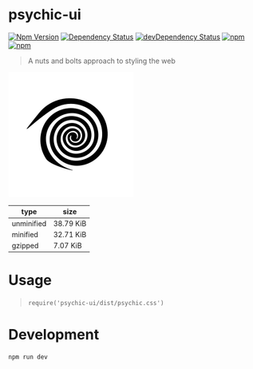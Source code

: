 # psychic-ui

[![Npm Version](https://img.shields.io/npm/v/psychic-ui.svg)](https://www.npmjs.com/package/psychic-ui)
[![Dependency Status](https://david-dm.org/gabrielcsapo/psychic-ui.svg)](https://david-dm.org/gabrielcsapo/psychic-ui)
[![devDependency Status](https://david-dm.org/gabrielcsapo/psychic-ui/dev-status.svg)](https://david-dm.org/gabrielcsapo/psychic-ui#info=devDependencies)
[![npm](https://img.shields.io/npm/dt/psychic-ui.svg)]()
[![npm](https://img.shields.io/npm/dm/psychic-ui.svg)]()

> A nuts and bolts approach to styling the web

<img src="./docs/assets/psychic-ui-logo.png" width="250"/>

| type | size |
|------|------|
| unminified| 38.79 KiB |
| minified | 32.71 KiB |
| gzipped | 7.07 KiB |

# Usage

> `require('psychic-ui/dist/psychic.css')`

# Development

```
npm run dev
```
